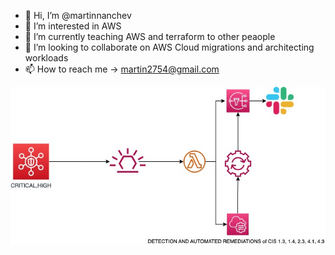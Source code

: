 - 👋 Hi, I’m @martinnanchev
- 👀 I’m interested in AWS
- 🌱 I’m currently teaching AWS and terraform to other peaople
- 💞️ I’m looking to collaborate on AWS Cloud migrations and architecting workloads
- 📫 How to reach me -> martin2754@gmail.com

<!---
martinnanchev/martinnanchev is a ✨ special ✨ repository because its `README.md` (this file) appears on your GitHub profile.
You can click the Preview link to take a look at your changes.
--->
![alt text](./aws.jpeg)

